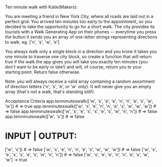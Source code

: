 Ten minute walk with Katie(Makers):


You are meeting a friend in New York City, where all roads are laid out in a perfect grid. You arrived ten minutes too early to the appointment, so you decided to take the opportunity to go for a short walk.
The city provides its tourists with a Walk Generating App on their phones -- everytime you press the button it sends you an array of one-letter strings representing directions to walk. eg. ['n', 's', 'w', 'e']

You always walk only a single block in a direction and you know it takes you one minute to traverse one city block, so create a function that will return true if the walk the app gives you will take you exactly ten minutes (you don't want to be early or late!) and will, of course, return you to your starting point. Return false otherwise.

Note: you will always receive a valid array containing a random assortment of direction letters ('n', 's', 'e', or 'w' only). It will never give you an empty array (that's not a walk, that's standing still!).


Acceptance Criteria
app.tenminuteswalk(['w', 's', 'e', 'e', 'n', 'n', 'e', 's', 'w', 'w']) # => true
app.tenminuteswalk(['w', 's', 'e', 'n', 'n', 'e', 's', 'w', 'w', 'w']) # => false
app.tenminuteswalk(['w', 's', 'e', 's', 's', 'e', 's', 'w', 'n', 'n']) # => false
app.tenminuteswalk(['w', 's']) # => false


INPUT        |      OUTPUT:
============================
['w', 's']) # => false
['w', 's', 'e', 'n', 'n', 'e', 's', 'w', 'w', 'w']) # => false
['w', 's', 'e', 's', 's', 'e', 's', 'w', 'n', 'n']) # => false
['w', 's', 'e', 'e', 'n', 'n', 'e', 's', 'w', 'w'] -> true
